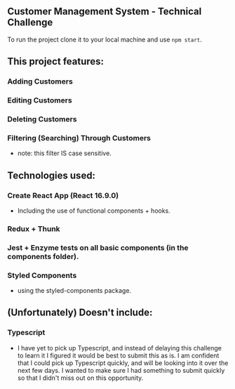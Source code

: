 ## Customer Management System - Technical Challenge

To run the project clone it to your local machine and use `npm start`.

## This project features:

### Adding Customers

### Editing Customers

### Deleting Customers

### Filtering (Searching) Through Customers

- note: this filter IS case sensitive.

## Technologies used:

### Create React App (React 16.9.0)

- Including the use of functional components + hooks.

### Redux + Thunk

### Jest + Enzyme tests on all basic components (in the components folder).

### Styled Components

- using the styled-components package.

## (Unfortunately) Doesn't include:

### Typescript

- I have yet to pick up Typescript, and instead of delaying this challenge to learn it I figured it would be best to submit this as is. I am confident that I could pick up Typescript quickly, and will be looking into it over the next few days. I wanted to make sure I had something to submit quickly so that I didn't miss out on this opportunity.
